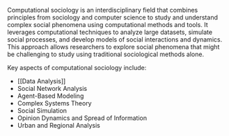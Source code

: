 Computational sociology is an interdisciplinary field that combines principles from sociology and computer science to study and understand complex social phenomena using computational methods and tools. 
It leverages computational techniques to analyze large datasets, simulate social processes, and develop models of social interactions and dynamics. 
This approach allows researchers to explore social phenomena that might be challenging to study using traditional sociological methods alone.

Key aspects of computational sociology include:
- [[Data Analysis]]
- Social Network Analysis
- Agent-Based Modeling
- Complex Systems Theory
- Social Simulation
- Opinion Dynamics and Spread of Information
- Urban and Regional Analysis

